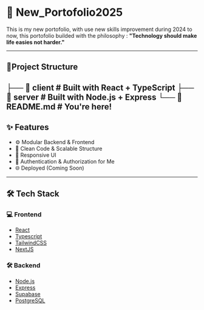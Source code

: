 # 🚀 New_Portofolio2025

This is my new portofolio, with use new skills improvement during 2024 to now, 
this portofolio builded with the philosophy :
**"Technology should make life easies not harder."**

---
## 📂Project Structure
├── 📁 client # Built with React + TypeScript
├── 📁 server # Built with Node.js + Express
└── 📄 README.md # You're here!
---



## ✨ Features

- ⚙️ Modular Backend & Frontend
- 🧠 Clean Code & Scalable Structure
- 📱 Responsive UI
- 🔐 Authentication & Authorization for Me
- 🌐 Deployed (Coming Soon)

---
## 🛠️ Tech Stack
###  💻 Frontend
- [React](https://www.react.dev)
- [Typescript](https://www.typescriptlang.org/)
- [TailwindCSS](https://tailwindcss.com/)
- [NextJS](https://nextjs.org/)

###  🛠️ Backend
- [Node.js](https://nodejs.org/)
- [Express](https://expressjs.com/)
- [Supabase](https://supabase.com/)
- [PostgreSQL](https://www.postgresql.org/)

